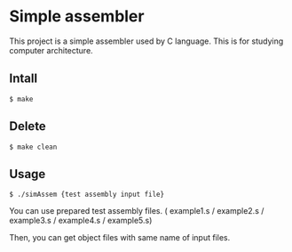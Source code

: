 # Simple assembler

This project is a simple assembler used by C language.
This is for studying computer architecture.

## Intall
```
$ make
```

## Delete
```
$ make clean
```

## Usage 
```
$ ./simAssem {test assembly input file}
```
You can use prepared test assembly files. ( example1.s / example2.s / example3.s / example4.s / example5.s)

Then, you can get object files with same name of input files.

